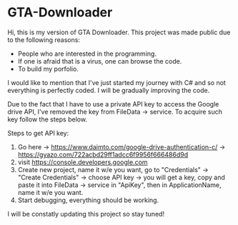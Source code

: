 # GTA-Downloader
Hi, this is my version of GTA Downloader. This project was made public due to the following reasons:
- People who are interested in the programming.
- If one is afraid that is a virus, one can browse the code.
- To build my porfolio.

I would like to mention that I've just started my journey with C# and so not everything is perfectly coded. I will be gradually improving the code.

Due to the fact that I have to use a private API key to access the Google drive API, I've removed the key from FileData -> service. To acquire such key follow the steps below.

Steps to get API key:
1. Go here -> https://www.daimto.com/google-drive-authentication-c/ -> https://gyazo.com/722acbd29ff1adcc6f9956f666486d9d
2. visit  https://console.developers.google.com
3. Create new project, name it w/e you want, go to "Credentials" -> "Create Credentials" -> choose API key -> you will get a key, copy and paste it into FileData -> service in "ApiKey", then in ApplicationName, name it w/e you want.
4. Start debugging, everything should be working.

I will be constatly updating this project so stay tuned! 
